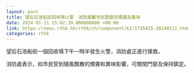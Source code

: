 ```yaml
---
layout: post
title: 望后石浩船街回收場火警　消防處籲市民關窗防煙霧及異味
date: 2024-01-11 15:02:39.000000000 +08:00
link: https://news.rthk.hk/rthk/ch/component/k2/1735815-20240111.htm
categories: rthk
---
```


望后石浩船街一個回收場下午一時半發生火警，消防處正進行撲救。

消防處表示，如市民受到隨風飄散的煙霧和異味影響，可關閉門窗及保持鎮定。
